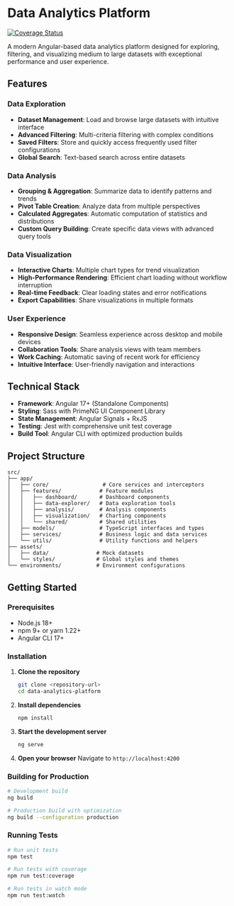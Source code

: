# Data Analytics Platform

[![Coverage Status](https://coveralls.io/repos/github/michaelmbugua-me/DataAnalyticsPlatform/badge.svg?branch=main)](https://coveralls.io/github/michaelmbugua-me/DataAnalyticsPlatform?branch=main)

A modern Angular-based data analytics platform designed for exploring, filtering, and visualizing medium to large datasets with exceptional performance and user experience.

## Features

### Data Exploration
- **Dataset Management**: Load and browse large datasets with intuitive interface
- **Advanced Filtering**: Multi-criteria filtering with complex conditions
- **Saved Filters**: Store and quickly access frequently used filter configurations
- **Global Search**: Text-based search across entire datasets

### Data Analysis
- **Grouping & Aggregation**: Summarize data to identify patterns and trends
- **Pivot Table Creation**: Analyze data from multiple perspectives
- **Calculated Aggregates**: Automatic computation of statistics and distributions
- **Custom Query Building**: Create specific data views with advanced query tools

### Data Visualization
- **Interactive Charts**: Multiple chart types for trend visualization
- **High-Performance Rendering**: Efficient chart loading without workflow interruption
- **Real-time Feedback**: Clear loading states and error notifications
- **Export Capabilities**: Share visualizations in multiple formats

### User Experience
- **Responsive Design**: Seamless experience across desktop and mobile devices
- **Collaboration Tools**: Share analysis views with team members
- **Work Caching**: Automatic saving of recent work for efficiency
- **Intuitive Interface**: User-friendly navigation and interactions

## Technical Stack

- **Framework**: Angular 17+ (Standalone Components)
- **Styling**: Sass with PrimeNG UI Component Library
- **State Management**: Angular Signals + RxJS
- **Testing**: Jest with comprehensive unit test coverage
- **Build Tool**: Angular CLI with optimized production builds

## Project Structure

```
src/
├── app/
│   ├── core/                 # Core services and interceptors
│   ├── features/            # Feature modules
│   │   ├── dashboard/       # Dashboard components
│   │   ├── data-explorer/   # Data exploration tools
│   │   ├── analysis/        # Analysis components
│   │   ├── visualization/   # Charting components
│   │   └── shared/          # Shared utilities
│   ├── models/              # TypeScript interfaces and types
│   ├── services/            # Business logic and data services
│   └── utils/               # Utility functions and helpers
├── assets/
│   ├── data/               # Mock datasets
│   └── styles/             # Global styles and themes
└── environments/           # Environment configurations
```

## Getting Started

### Prerequisites
- Node.js 18+
- npm 9+ or yarn 1.22+
- Angular CLI 17+

### Installation

1. **Clone the repository**
   ```bash
   git clone <repository-url>
   cd data-analytics-platform
   ```

2. **Install dependencies**
   ```bash
   npm install
   ```

3. **Start the development server**
   ```bash
   ng serve
   ```

4. **Open your browser**
   Navigate to `http://localhost:4200`

### Building for Production

```bash
# Development build
ng build

# Production build with optimization
ng build --configuration production
```

### Running Tests

```bash
# Run unit tests
npm test

# Run tests with coverage
npm run test:coverage

# Run tests in watch mode
npm run test:watch
```
